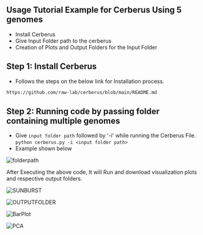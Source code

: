## Usage Tutorial Example for Cerberus Using 5 genomes
- Install Cerberus
- Give Input Folder path to the cerberus
- Creation of Plots and Output Folders for the Input Folder

Step 1: Install Cerberus
----
- Follows the steps on the below link for Installation process.
```bash
https://github.com/raw-lab/cerberus/blob/main/README.md
```

Step 2: Running code by passing folder containing multiple genomes
-----

- Give `input folder path` followed by '-i' while running the Cerberus File.
```python cerberus.py -i <input folder path>```
- Example shown below

![folderpath](https://github.com/raw-lab/cerberus/blob/main/tutorial/folder_path.png)

After Executing the above code, It will Run and download visualization plots and respective output folders. 

![SUNBURST](https://github.com/raw-lab/cerberus/blob/main/tutorial/SunBurst.png)

![OUTPUTFOLDER](https://github.com/raw-lab/cerberus/blob/main/tutorial/output_folder.png)

![BarPlot](https://github.com/raw-lab/cerberus/blob/main/tutorial/BarPlot.png)

![PCA](https://github.com/raw-lab/cerberus/blob/main/tutorial/PCA.png)

